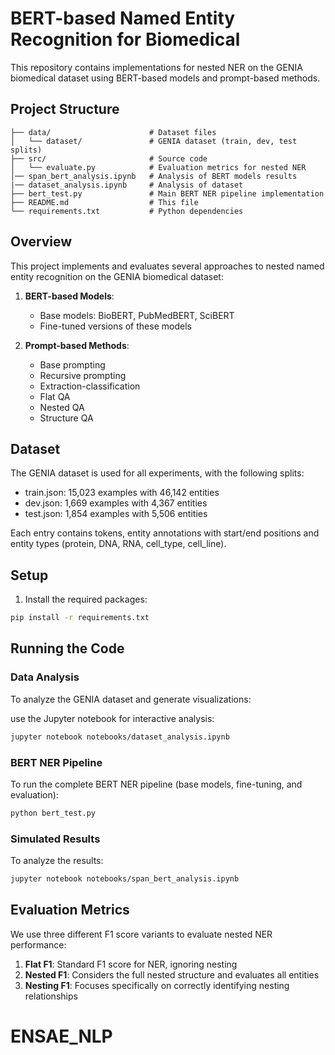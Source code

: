 # BERT-based Named Entity Recognition for Biomedical 

This repository contains implementations for nested NER on the GENIA biomedical dataset using BERT-based models and prompt-based methods.

## Project Structure

```
├── data/                      # Dataset files
│   └── dataset/               # GENIA dataset (train, dev, test splits)
├── src/                       # Source code
│   └── evaluate.py            # Evaluation metrics for nested NER              
│── span_bert_analysis.ipynb   # Analysis of BERT models results
|── dataset_analysis.ipynb     # Analysis of dataset
├── bert_test.py               # Main BERT NER pipeline implementation
├── README.md                  # This file
└── requirements.txt           # Python dependencies
```

## Overview

This project implements and evaluates several approaches to nested named entity recognition on the GENIA biomedical dataset:

1. **BERT-based Models**:
   - Base models: BioBERT, PubMedBERT, SciBERT
   - Fine-tuned versions of these models

2. **Prompt-based Methods**:
   - Base prompting
   - Recursive prompting
   - Extraction-classification
   - Flat QA
   - Nested QA
   - Structure QA

## Dataset

The GENIA dataset is used for all experiments, with the following splits:
- train.json: 15,023 examples with 46,142 entities
- dev.json: 1,669 examples with 4,367 entities
- test.json: 1,854 examples with 5,506 entities

Each entry contains tokens, entity annotations with start/end positions and entity types (protein, DNA, RNA, cell_type, cell_line).

## Setup

1. Install the required packages:
```bash
pip install -r requirements.txt
```

## Running the Code

### Data Analysis

To analyze the GENIA dataset and generate visualizations:



use the Jupyter notebook for interactive analysis:

```bash
jupyter notebook notebooks/dataset_analysis.ipynb
```

### BERT NER Pipeline

To run the complete BERT NER pipeline (base models, fine-tuning, and evaluation):

```bash
python bert_test.py
```

### Simulated Results


To analyze the results:

```bash
jupyter notebook notebooks/span_bert_analysis.ipynb
```

## Evaluation Metrics

We use three different F1 score variants to evaluate nested NER performance:

1. **Flat F1**: Standard F1 score for NER, ignoring nesting
2. **Nested F1**: Considers the full nested structure and evaluates all entities
3. **Nesting F1**: Focuses specifically on correctly identifying nesting relationships

# ENSAE_NLP
